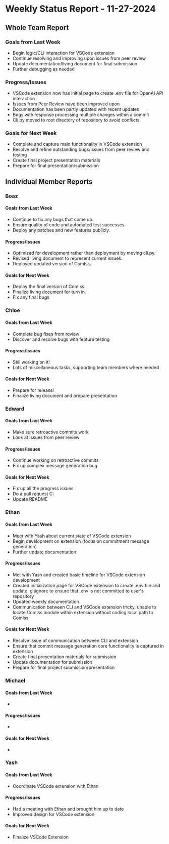 # Weekly Status Report - 11-27-2024

## Whole Team Report

### Goals from Last Week
- Begin logic/CLI interaction for VSCode extension
- Continue resolving and improving upon issues from peer review
- Update documentation/living document for final submission
- Further debugging as needed

### Progress/Issues
- VSCode extension now has initial page to create .env file for OpenAI API interaction
- Issues from Peer Review have been improved upon
- Documentation has been partly updated with recent updates
- Bugs with response processing multiple changes within a commit
- Cli.py moved to root directory of repository to avoid conflicts

### Goals for Next Week
- Complete and capture main functionality in VSCode extension
- Resolve and refine outstanding bugs/issues from peer review and testing
- Create final project presentation materials
- Prepare for final presentation/submission

## Individual Member Reports

### Boaz

#### Goals from Last Week
- Continue to fix any bugs that come up.
- Ensure quality of code and automated test successes.
- Deploy any patches and new features publicly.

#### Progress/Issues
- Optimized for development rather than deployment by moving cli.py.
- Revised living document to represent current issues.
- Deployed updated version of ComIss.

#### Goals for Next Week
- Deploy the final version of ComIss.
- Finalize living document for turn in.
- Fix any final bugs 

### Chloe

#### Goals from Last Week
- Complete bug fixes from review
- Discover and resolve bugs with feature testing

#### Progress/Issues
- Still working on it!
- Lots of miscellaneous tasks, supporting team members where needed

#### Goals for Next Week
- Prepare for release!
- Finalize living document and prepare presentation

### Edward

#### Goals from Last Week
- Make sure retroactive commits work
- Look at issues from peer review

#### Progress/Issues
- Continue working on retroactive commits
- Fix up complex message generation bug

#### Goals for Next Week
- Fix up all the progress issues
- Do a pull request C:
- Update README

### Ethan

#### Goals from Last Week
- Meet with Yash about current state of VSCode extension
- Begin development on extension (focus on commitment message generation)
- Further update documentation 

#### Progress/Issues
- Met with Yash and created basic timeline for VSCode extension development
- Created initialization page for VSCode extension to create .env file and update .gitignore
    to ensure that .env is not committed to user's repository
- Updated weekly documentation
- Communication between CLI and VSCode extension tricky, unable to locate ComIss module within
    extension without coding local path to ComIss

#### Goals for Next Week
- Resolve issue of communication between CLI and extension 
- Ensure that commit message generation core functionality is captured in extension
- Create final presentation materials for submission
- Update documentation for submission
- Prepare for final project submission/presentation

### Michael

#### Goals from Last Week
- 

#### Progress/Issues
- 

#### Goals for Next Week
- 

### Yash

#### Goals from Last Week
- Coordinate VSCode extension with Ethan

#### Progress/Issues
- Had a meeting with Ethan and brought him up to date
- Improved design for VSCode extension

#### Goals for Next Week
- Finalize VSCode Extension
